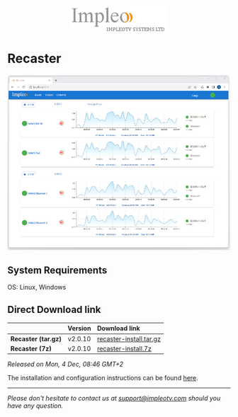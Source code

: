 
<div align="center">
  <a >
    <img src="images/impleo_logo.png" alt="Logo" >
  </a>
</div>

# Recaster

![Recaster](images/recaster-main-sm.jpg)  


## System Requirements

OS: Linux, Windows


## Direct Download link

|          | Version             | Download link                                                           | 
|:---------|:-------------------:|:------------------------------------------------------------------------|
| **Recaster (tar.gz)** |  v2.0.10 | [recaster-install.tar.gz](https://github.com/impleotv/recaster-release/releases/download/v2.0.10/recaster-install.tar.gz)  | 
| **Recaster (7z)** |  v2.0.10 | [recaster-install.7z](https://github.com/impleotv/recaster-release/releases/download/v2.0.10/recaster-install.7z)  | 

*Released on Mon, 4 Dec, 08:46 GMT+2*


The installation and configuration instructions can be found [here](https://impleotv.com/content/recaster/help/).


----  
*Please don't hesitate to contact us at support@impleotv.com should you have any question.*
